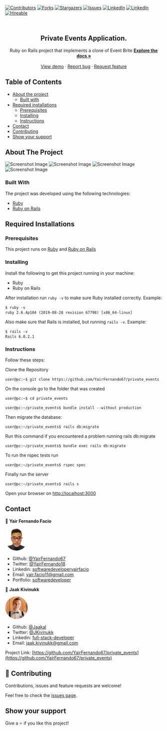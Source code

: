 [![Contributors][contributors-shield]][contributors-url]
[![Forks][forks-shield]][forks-url]
[![Stargazers][stars-shield]][stars-url]
[![Issues][issues-shield]][issues-url]
[![LinkedIn][linkedin-shield2]][linkedin-url2]
[![LinkedIn][linkedin-shield]][linkedin-url]
[![Hireable][hireable]][hireable-url]

<!-- PROJECT LOGO -->
<br />
<p align="center">
 <h2 align="center">Private Events Application.</h2>

  <p align="center">
    Ruby on Rails project that implements a clone of Event Brite
    <a href="https://github.com/YairFernando67/private_events"><strong>Explore the docs »</strong></a>
    <br />
    <br />
    <a href="https://github.com/YairFernando67/private_events">View demo</a>
    ·
    <a href="https://github.com/YairFernando67/private_events/issues">Report bug</a>
    ·
    <a href="https://github.com/YairFernando67/private_events/issues">Request feature</a>
  </p>

</p>

## Table of Contents
* [About the project](#about-the-project)
  * [Built with](#built-with)
* [Required installations](#Required-Installations)
  * [Prerequisites](#Prerequisites)
  * [Installing](#Installing)
  * [Instructions](#Instructions)
* [Contact](#contact)
* [Contributing](#Contributing)
* [Show your support](#Show-your-support)

## About The Project

![Screenshot Image](app/assets/images/login.jpg) 
![Screenshot Image](app/assets/images/logout.jpg) 
![Screenshot Image](app/assets/images/invites.jpg) 
![Screenshot Image](app/assets/images/events.jpg) 

### Built With
The project was developed using the following technologies:
- [Ruby](https://www.ruby-lang.org/es/)
- [Ruby on Rails](https://rubyonrails.org/)

## Required Installations

### Prerequisites

This project runs on [Ruby](https://www.ruby-lang.org/en/documentation/installation/) and [Ruby on Rails](http://installrails.com/)

### Installing

<p>Install the following to get this project running in your machine:</p>
 
* Ruby
* Ruby on Rails

After installation run `ruby -v` to make sure Ruby installed correctly. Example:
```
$ ruby -v
ruby 2.6.4p104 (2019-08-28 revision 67798) [x86_64-linux]
```

Also make sure that Rails is installed, but running `rails -v`. 
Example:
```
$ rails -v
Rails 6.0.2.1
```

### Instructions

<p>Follow these steps:</p>

Clone the Repository

```Shell
user@pc:~$ git clone https://github.com/YairFernando67/private_events
```

On the console go to the folder that was created

```Shell
user@pc:~$ cd private_events
```

```
user@pc:~/private_events$ bundle install --without production
```

Then migrate the database:

```
user@pc:~/private_events$ rails db:migrate
```

Run this command if you encountered a problem running rails db:migrate

```
user@pc:~/private_events$ bundle exec rails db:migrate
```

To run the rspec tests run

```
user@pc:~/private_events$ rspec spec
```


Finally run the server

```
user@pc:~/private_events$ rails s
```

Open your browser on [http://localhost:3000](http://localhost:3000)

## Contact

👤 **Yair Fernando Facio**

<a href="https://yairfernando67.github.io/Portfolio/" target="_blank">
    
  ![Screenshot Image](app/assets/images/yair-profile.png) 

</a>

- Github: [@YairFernando67](https://github.com/YairFernando67)
- Twitter: [@YairFernando18](https://twitter.com/YairFernando18)
- Linkedin: [softwaredeveloperyairfacio](https://www.linkedin.com/in/softwaredeveloperyairfacio/)
- Email: [yair.facio11@gmail.com](https://mail.google.com/mail/?view=cm&fs=1&tf=1&to=yair.facio11@gmail.com)
- Portfolio: [softwaredeveloper](https://yairfernando67.github.io/Portfolio/)

👤 **Jaak Kivinukk**

<a href="https://github.com/Jaakal" target="_blank">
    
  ![Screenshot Image](app/assets/images/jaak-profile.png) 

</a>

- Github: [@Jaakal](https://github.com/Jaakal)
- Twitter: [@JKivinukk](https://twitter.com/JKivinukk)
- Linkedin: [full-stack-developer](https://www.linkedin.com/in/jaak-kivinukk-7098b1153/)
- Email: [jaak.kivinukk@gmail.com](jaak.kivinukk@gmail.com)

<p align="center">

  Project Link: [https://github.com/YairFernando67/private_events](https://github.com/YairFernando67/private_events)

</p>

## 🤝 Contributing

Contributions, issues and feature requests are welcome!

Feel free to check the [issues page](https://github.com/YairFernando67/private_events/issues).

## Show your support

Give a ⭐️ if you like this project!

<!-- MARKDOWN LINKS & IMAGES -->
[contributors-shield]: https://img.shields.io/github/contributors/YairFernando67/private_events.svg?style=flat-square
[contributors-url]: https://github.com/YairFernando67/private_events/graphs/contributors
[forks-shield]: https://img.shields.io/github/forks/YairFernando67/private_events.svg?style=flat-square
[forks-url]: https://github.com/YairFernando67/private_events/network/members
[stars-shield]: https://img.shields.io/github/stars/YairFernando67/private_events.svg?style=flat-square
[stars-url]: https://github.com/YairFernando67/private_events/stargazers
[issues-shield]: https://img.shields.io/github/issues/YairFernando67/private_events.svg?style=flat-square
[issues-url]: https://github.com/YairFernando67/private_events/issues
[license-shield]: https://img.shields.io/github/license/YairFernando67/private_events.svg?style=flat-square
[license-url]: https://github.com/YairFernando67/private_events/blob/master/LICENSE.txt
[linkedin-shield2]: https://img.shields.io/badge/-LinkedIn-black.svg?style=flat-square&logo=linkedin&colorB=555
[linkedin-url2]: https://www.linkedin.com/in/softwaredeveloperyairfacio/
[linkedin-shield]: https://img.shields.io/badge/-LinkedIn-black.svg?style=flat-square&logo=linkedin&colorB=555
[linkedin-url]: https://www.linkedin.com/in/jaak-kivinukk-7098b1153/
[hireable]: https://cdn.rawgit.com/hiendv/hireable/master/styles/flat/yes.svg
[hireable-url]: https://www.linkedin.com/in/softwaredeveloperyairfacio/